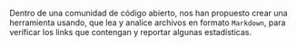 Dentro de una comunidad de código abierto, nos han propuesto crear una
herramienta usando, que lea y analice archivos
en formato `Markdown`, para verificar los links que contengan y reportar
algunas estadísticas.


